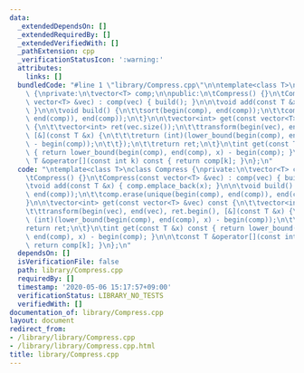 ```yaml
---
data:
  _extendedDependsOn: []
  _extendedRequiredBy: []
  _extendedVerifiedWith: []
  _pathExtension: cpp
  _verificationStatusIcon: ':warning:'
  attributes:
    links: []
  bundledCode: "#line 1 \"library/Compress.cpp\"\n\ntemplate<class T>\nclass Compress\
    \ {\nprivate:\n\tvector<T> comp;\n\npublic:\n\tCompress() {}\n\tCompress(const\
    \ vector<T> &vec) : comp(vec) { build(); }\n\n\tvoid add(const T &x) { comp.emplace_back(x);\
    \ }\n\n\tvoid build() {\n\t\tsort(begin(comp), end(comp));\n\t\tcomp.erase(unique(begin(comp),\
    \ end(comp)), end(comp));\n\t}\n\n\tvector<int> get(const vector<T> &vec) const\
    \ {\n\t\tvector<int> ret(vec.size());\n\t\ttransform(begin(vec), end(vec), ret.begin(),\
    \ [&](const T &x) {\n\t\t\treturn (int)(lower_bound(begin(comp), end(comp), x)\
    \ - begin(comp));\n\t\t});\n\t\treturn ret;\n\t}\n\tint get(const T &x) const\
    \ { return lower_bound(begin(comp), end(comp), x) - begin(comp); }\n\n\tconst\
    \ T &operator[](const int k) const { return comp[k]; }\n};\n"
  code: "\ntemplate<class T>\nclass Compress {\nprivate:\n\tvector<T> comp;\n\npublic:\n\
    \tCompress() {}\n\tCompress(const vector<T> &vec) : comp(vec) { build(); }\n\n\
    \tvoid add(const T &x) { comp.emplace_back(x); }\n\n\tvoid build() {\n\t\tsort(begin(comp),\
    \ end(comp));\n\t\tcomp.erase(unique(begin(comp), end(comp)), end(comp));\n\t\
    }\n\n\tvector<int> get(const vector<T> &vec) const {\n\t\tvector<int> ret(vec.size());\n\
    \t\ttransform(begin(vec), end(vec), ret.begin(), [&](const T &x) {\n\t\t\treturn\
    \ (int)(lower_bound(begin(comp), end(comp), x) - begin(comp));\n\t\t});\n\t\t\
    return ret;\n\t}\n\tint get(const T &x) const { return lower_bound(begin(comp),\
    \ end(comp), x) - begin(comp); }\n\n\tconst T &operator[](const int k) const {\
    \ return comp[k]; }\n};\n"
  dependsOn: []
  isVerificationFile: false
  path: library/Compress.cpp
  requiredBy: []
  timestamp: '2020-05-06 15:17:57+09:00'
  verificationStatus: LIBRARY_NO_TESTS
  verifiedWith: []
documentation_of: library/Compress.cpp
layout: document
redirect_from:
- /library/library/Compress.cpp
- /library/library/Compress.cpp.html
title: library/Compress.cpp
---
```

